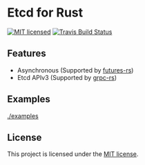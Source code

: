 Etcd for Rust
====

[![MIT licensed][mit-badge]][mit-url]
[![Travis Build Status][travis-badge]][travis-url]

[mit-badge]: https://img.shields.io/badge/license-MIT-blue.svg
[mit-url]: LICENSE-MIT
[travis-badge]: https://travis-ci.org/ccc13/etcd-rs.svg?branch=master
[travis-url]: https://travis-ci.org/ccc13/etcd-rs

Features
----

- Asynchronous (Supported by [futures-rs](https://github.com/rust-lang-nursery/futures-rs))
- Etcd APIv3 (Supported by [grpc-rs](https://github.com/pingcap/grpc-rs))


Examples
----

[./examples](./examples)

License
----

This project is licensed under the [MIT license](LICENSE).
